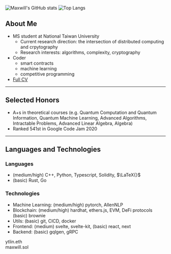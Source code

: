 ![Maxwill's GitHub stats](https://github-readme-stats.vercel.app/api?username=eazyreal&show_icons=true&theme=dark&include_all_commits=true)
![Top Langs](https://github-readme-stats.vercel.app/api/top-langs/?username=eazyreal&show_icons=true&theme=dark)

## About Me
- MS student at National Taiwan University
  - Current research direction: the intersection of distributed computing and crpytography
  - Research interests: algorithms, complexity, cryptography
- Coder 
  - smart contracts
  - machine learning
  - competitive programming
- [Full CV](https://hackmd.io/@ytlin/cv)
  
---

## Selected Honors
- A+s in theoretical courses (e.g. Quantum Computation and Quantum Information, Quantum Machine Learning, Advanced Algorithms, Intractable Problems, Advanced Linear Algebra, Algebra)
- Ranked 541st in Google Code Jam 2020

---

## Languages and Technologies

### Languages
- (medium/high) C++, Python, Typescript, Solidity, $\LaTeX{}$
- (basic) Rust, Go

### Technologies
- Machine Learning: (medium/high) pytorch, AllenNLP
- Blockchain: (medium/high) hardhat, ethers.js, EVM, DeFi protocols (basic) brownie
- Utils: (basic) git, CICD, docker
- Frontend: (medium) svelte, svelte-kit, (basic) react, next
- Backend: (basic) gqlgen, gRPC

ytlin.eth  
maxwill.sol
